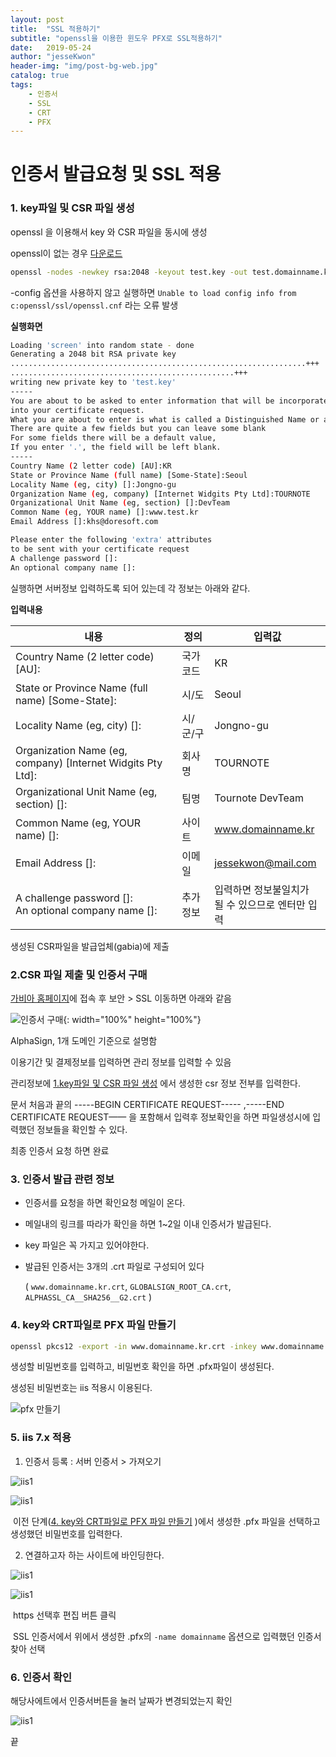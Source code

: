 ```yaml
---
layout: post
title:  "SSL 적용하기"
subtitle: "openssl을 이용한 윈도우 PFX로 SSL적용하기"
date:   2019-05-24
author: "jesseKwon"
header-img: "img/post-bg-web.jpg"
catalog: true
tags:
    - 인증서
    - SSL
    - CRT
    - PFX
---
```




# 인증서 발급요청 및 SSL 적용



### 1. key파일 및 CSR 파일 생성

openssl 을 이용해서 key 와 CSR 파일을 동시에 생성

openssl이 없는 경우 [다운로드](https://code.google.com/archive/p/openssl-for-windows/downloads) 

~~~bash
openssl -nodes -newkey rsa:2048 -keyout test.key -out test.domainname.kr.csr -config openssl.cnf
~~~

-config 옵션을 사용하지 않고 실행하면 `Unable to load config info from c:openssl/ssl/openssl.cnf` 라는 오류 발생



**실행화면**

```bash
Loading 'screen' into random state - done
Generating a 2048 bit RSA private key
..................................................................+++
..................................................+++
writing new private key to 'test.key'
-----
You are about to be asked to enter information that will be incorporated
into your certificate request.
What you are about to enter is what is called a Distinguished Name or a DN.
There are quite a few fields but you can leave some blank
For some fields there will be a default value,
If you enter '.', the field will be left blank.
-----
Country Name (2 letter code) [AU]:KR
State or Province Name (full name) [Some-State]:Seoul
Locality Name (eg, city) []:Jongno-gu
Organization Name (eg, company) [Internet Widgits Pty Ltd]:TOURNOTE
Organizational Unit Name (eg, section) []:DevTeam
Common Name (eg, YOUR name) []:www.test.kr
Email Address []:khs@doresoft.com

Please enter the following 'extra' attributes
to be sent with your certificate request
A challenge password []:
An optional company name []:
```

실행하면 서버정보 입력하도록 되어 있는데 각 정보는 아래와 같다.



**입력내용**

| 내용                    | 정의                                         | 입력값                                                 |
| -------------------------------- | ------------------------------------------------------------- | ---------------------------- |
| Country Name (2 letter code) [AU]:                          | 국가코드 | KR                                                     |
| State or Province Name (full name) [Some-State]:            | 시/도    | Seoul                                                  |
| Locality Name (eg, city) []:                                | 시/군/구 | Jongno-gu                                              |
| Organization Name (eg, company) [Internet Widgits Pty Ltd]: | 회사명   | TOURNOTE                                               |
| Organizational Unit Name (eg, section) []:                  | 팀명     | Tournote DevTeam                                       |
| Common Name (eg, YOUR name) []:                             | 사이트   | www.domainname.kr                                 |
| Email Address []:                                           | 이메일   | jessekwon@mail.com            |
| A challenge password []:<br />An optional company name []:  | 추가정보 | 입력하면 정보불일치가 <br />될 수 있으므로 엔터만 입력 |

생성된 CSR파일을 발급업체(gabia)에 제출



### 2.CSR 파일 제출 및 인증서 구매

[가비아 홈페이지](https://www.gabia.com)에 접속 후 보안 > SSL 이동하면 아래와 같음

![인증서 구매](https://img.tnote.kr/upload/dev/ssl01.png){: width="100%" height="100%"}

AlphaSign, 1개 도메인 기준으로 설명함

이용기간 및 결제정보를 입력하면 관리 정보를 입력할 수 있음

관리정보에 [1.key파일 및 CSR 파일 생성](#1.-key파일-및-csr-파일-생성) 에서 생성한 csr 정보 전부를 입력한다. 

문서 처음과 끝의 -----BEGIN CERTIFICATE REQUEST----- ,-----END CERTIFICATE REQUEST——  을 포함해서 입력후 정보확인을 하면 파일생성시에 입력했던 정보들을 확인할 수 있다.

최종 인증서 요청 하면 완료



### 3. 인증서 발급 관련 정보

* 인증서를 요청을 하면 확인요청 메일이 온다. 

* 메일내의 링크를 따라가 확인을 하면 1~2일 이내 인증서가 발급된다. 

* key 파일은 꼭 가지고 있어야한다. 

* 발급된 인증서는 3개의 .crt 파일로 구성되어 있다

  ( `www.domainname.kr.crt`, `GLOBALSIGN_ROOT_CA.crt`, `ALPHASSL_CA__SHA256__G2.crt` )
  
  

### 4. key와 CRT파일로 PFX 파일 만들기

```bash
openssl pkcs12 -export -in www.domainname.kr.crt -inkey www.domainname.kr.key -out www.domainname.kr.pfx -name domainname
```

생성할 비밀번호를 입력하고, 비밀번호 확인을 하면 .pfx파일이 생성된다. 

생성된 비밀번호는 iis 적용시 이용된다. 

![pfx 만들기](https://img.tnote.kr/upload/dev/ssl02_pfx.png)



### 5. iis 7.x 적용

1. 인증서 등록 : 서버 인증서 > 가져오기

![iis1](https://img.tnote.kr/upload/dev/ssl03_iis1.png)

![iis1](https://img.tnote.kr/upload/dev/ssl03_iis2.png)

​	이전 단계([4. key와 CRT파일로 PFX 파일 만들기](#4.-key와-crt파일로-pfx-파일-만들기) )에서 생성한 .pfx 파일을 선택하고 생성했던 비밀번호를 입력한다. 

2. 연결하고자 하는 사이트에 바인딩한다.

![iis1](https://img.tnote.kr/upload/dev/ssl03_iis3.png)

![iis1](https://img.tnote.kr/upload/dev/ssl03_iis4.png)

​	https 선택후 편집 버튼 클릭

​	SSL 인증서에서 위에서 생성한 .pfx의 `-name domainname` 옵션으로 입력했던 인증서 찾아 선택



### 6. 인증서 확인

해당사에트에서 인증서버튼을 눌러 날짜가 변경되었는지 확인

![iis1](https://img.tnote.kr/upload/dev/ssl04.png)



끝